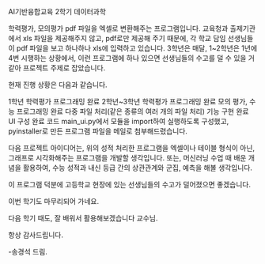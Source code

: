 AI기반융합교육 2학기 데이터과학

학력평가, 모의평가 pdf 파일을 엑셀로 변환해주는 프로그램입니다. 교육청과 출제기관에서 xls 파일을 제공해주지 않고, pdf로만 제공해 주기 때문에, 각 학교 담임 선생님들이 pdf 파일을 보고 하나하나 xls에 입력하고 있습니다. 3학년은 매달, 1~2학년은 1년에 4번 시행하는 상황에서, 이런 프로그램에 하나 있으면 선생님들의 수고를 덜 수 있을 거 같아 프로젝트 주제로 잡았습니다.

현재 진행 상황은 다음과 같습니다.

1학년 학력평가 프로그래밍 완료
2학년~3학년 학력평가 프로그래밍 완료
모의 평가, 수능 프로그래밍 완료
다중 파일 처리(같은 종류의 여러 개의 파일 처리) 기능 구현 완료
UI 구성 완료
코드 main_ui.py에서 모듈을 import하여 실행하도록 구성했고, pyinstaller로 만든 프로그램 파일을 메일로 첨부해드렸습니다.

다음 프로젝트 아이디어는, 위의 성적 처리한 프로그램을 엑셀이나 테이블 형식이 아닌, 그래프로 시각화해주는 프로그램을 개발할 생각입니다. 또는, 머신러닝 수업 때 배운 개념을 활용하여, 수능 성적과 내신 등급 간의 상관관계와 군집, 예측을 해볼 생각입니다.

이 프로그램 덕분에 고등학교 현장에 있는 선생님들의 수고가 덜어졌으면 좋겠습니다.

이번 학기도 마무리되어 가네요.

다음 학기 때도, 잘 배워서 활용해보겠습니다 교수님.

항상 감사드립니다.

-송경석 드림.
